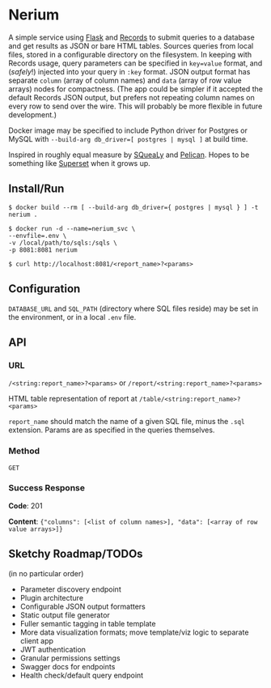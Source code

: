 # Nerium

A simple service using [Flask](http://flask.pocoo.org/) and [Records](https://github.com/kennethreitz/records) to submit queries to a database and get results as JSON or bare HTML tables. Sources queries from local files, stored in a configurable directory on the filesystem. In keeping with Records usage, query parameters can be specified in `key=value` format, and (_safely_!) injected into your query in `:key` format. JSON output format has separate `column` (array of column names) and `data` (array of row value arrays) nodes for compactness. (The app could be simpler if it accepted the default Records JSON output, but prefers not repeating column names on every row to send over the wire. This will probably be more flexible in future development.)

Docker image may be specified to include Python driver for Postgres or MySQL with `--build-arg db_driver=[ postgres | mysql ]` at build time.

Inspired in roughly equal measure by [SQueaLy](https://hashedin.com/2017/04/24/squealy-intro-how-to-build-customized-dashboard/) and [Pelican](https://blog.getpelican.com/). Hopes to be something like [Superset](https://superset.incubator.apache.org/) when it grows up.

## Install/Run

```
$ docker build --rm [ --build-arg db_driver={ postgres | mysql } ] -t nerium .

$ docker run -d --name=nerium_svc \
--envfile=.env \
-v /local/path/to/sqls:/sqls \
-p 8081:8081 nerium

$ curl http://localhost:8081/<report_name>?<params>
```

## Configuration

`DATABASE_URL` and `SQL_PATH` (directory where SQL files reside) may be set in the environment, or in a local `.env` file.

## API

### URL

`/<string:report_name>?<params>` or `/report/<string:report_name>?<params>`

HTML table representation of report at `/table/<string:report_name>?<params>`

`report_name` should match the name of a given SQL file, minus the `.sql` extension. Params are as specified in the queries themselves.

### Method

`GET`

### Success Response

**Code**: 201

**Content**: `{"columns": [<list of column names>], "data": [<array of row value arrays>]}`

## Sketchy Roadmap/TODOs

(in no particular order)
- Parameter discovery endpoint
- Plugin architecture
- Configurable JSON output formatters
- Static output file generator
- Fuller semantic tagging in table template
- More data visualization formats; move template/viz logic to separate client app
- JWT authentication
- Granular permissions settings
- Swagger docs for endpoints
- Health check/default query endpoint
